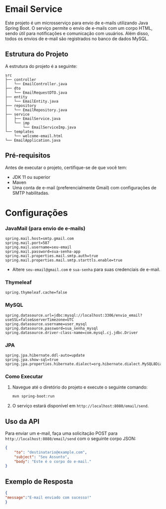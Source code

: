 # Email Service

Este projeto é um microsserviço para envio de e-mails utilizando Java Spring Boot. O serviço permite o envio de e-mails com um corpo HTML, sendo útil para notificações e comunicação com usuários. Além disso, todos os envios de e-mail são registrados no banco de dados MySQL.

## Estrutura do Projeto

A estrutura do projeto é a seguinte:

```
src
├── controller
│   └── EmailController.java
├── dto
│   └── EmailRequestDTO.java
├── entity
│   └── EmailEntity.java
├── repository
│   └── EmailRepository.java
├── service
│   ├── EmailService.java
│   └── imp
│       └── EmailServiceImp.java
└── templates
    └── welcome-email.html
└── EmailApplication.java
```

## Pré-requisitos

Antes de executar o projeto, certifique-se de que você tem:

- JDK 11 ou superior
- Maven
- Uma conta de e-mail (preferencialmente Gmail) com configurações de SMTP habilitadas.

# Configurações

### JavaMail (para envio de e-mails)
   ```properties
spring.mail.host=smtp.gmail.com
spring.mail.port=587
spring.mail.username=seu-email
spring.mail.password=sua-senha-app
spring.mail.properties.mail.smtp.auth=true
spring.mail.properties.mail.smtp.starttls.enable=true
   ```
- Altere `seu-email@gmail.com` e `sua-senha` para suas credenciais de e-mail.

### Thymeleaf
   ```properties
spring.thymeleaf.cache=false
   ```

###  MySQL
   ```properties
spring.datasource.url=jdbc:mysql://localhost:3306/envio_email?useSSL=false&serverTimezone=UTC
spring.datasource.username=user_mysql
spring.datasource.password=sua_senha_mysql
spring.datasource.driver-class-name=com.mysql.cj.jdbc.Driver
   ```
### JPA
   ```properties
spring.jpa.hibernate.ddl-auto=update
spring.jpa.show-sql=true
spring.jpa.properties.hibernate.dialect=org.hibernate.dialect.MySQL8Dialect
   ```
### Como Executar

1. Navegue até o diretório do projeto e execute o seguinte comando:

   ```bash
   mvn spring-boot:run
   ```

2. O serviço estará disponível em `http://localhost:8080/email/send`.

## Uso da API

Para enviar um e-mail, faça uma solicitação POST para `http://localhost:8080/email/send` com o seguinte corpo JSON:

```json
{
    "to": "destinatario@example.com",
    "subject": "Seu Assunto",
    "body": "Este é o corpo do e-mail."
}
```

## Exemplo de Resposta

```json
{
"message":"E-mail enviado com sucesso!"
}
```